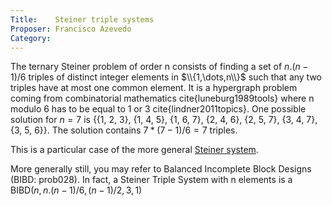 ```yaml
---
Title:    Steiner triple systems
Proposer: Francisco Azevedo
Category:
---
```



The ternary Steiner problem of order n consists of finding a set of $n.(n-1)/6$ triples of distinct integer elements in $\\{1,\dots,n\\}$ such that any two triples have at most one common element. It is a hypergraph problem coming from combinatorial mathematics cite{luneburg1989tools} where n modulo 6 has to be equal to 1 or 3  cite{lindner2011topics}. One possible solution for $n=7$ is {{1, 2, 3}, {1, 4, 5}, {1, 6, 7}, {2, 4, 6}, {2, 5, 7}, {3, 4, 7}, {3, 5, 6}}. The solution contains $7*(7-1)/6 = 7$ triples.

This is a particular case of the more general [Steiner system](http://www.win.tue.nl/~aeb/drg/graphs/S.html).

More generally still, you may refer to Balanced Incomplete Block Designs (BIBD: prob028). In fact, a Steiner Triple System with n elements is a BIBD$(n, n.(n-1)/6, (n-1)/2, 3, 1)$
